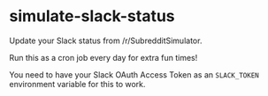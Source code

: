 # simulate-slack-status

Update your Slack status from /r/SubredditSimulator.

Run this as a cron job every day for extra fun times!

You need to have your Slack OAuth Access Token as an `SLACK_TOKEN` environment variable for this to work.